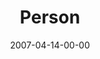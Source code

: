---
layout: message
category: message
series: "Ghost"
title: "Person"
date: 2007-04-14-00-00
message_id: 23
audio: "http://s3.amazonaws.com/crossroads-media/messages/audio/Ghost_02_Person_04-15-07_Tome.mp3"
audio-duration: "43:31"
tag: 
 - flv
 - tome
 - holy-spirit
 - spirit
 - ghost
 - counselor
explicit: false
---